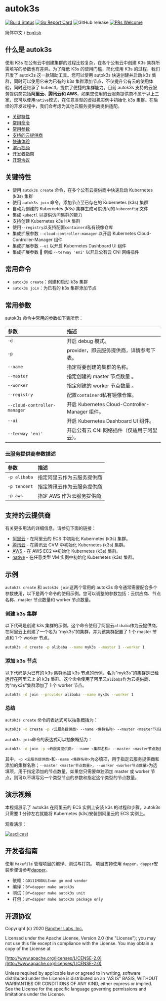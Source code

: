 # autok3s

[![Build Status](http://drone-pandaria.cnrancher.com/api/badges/cnrancher/autok3s/status.svg)](http://drone-pandaria.cnrancher.com/cnrancher/autok3s)
[![Go Report Card](https://goreportcard.com/badge/github.com/cnrancher/autok3s)](https://goreportcard.com/report/github.com/cnrancher/autok3s)
![GitHub release](https://img.shields.io/github/v/release/cnrancher/autok3s.svg?color=blue)
[![PRs Welcome](https://img.shields.io/badge/PRs-welcome-brightgreen.svg?color=blue)](http://github.com/cnrancher/autok3s/pulls)

简体中文 / [English](../../../README.md)

## 什么是 autok3s

使用 K3s 在公有云中创建集群的过程比较复杂，在各个公有云中创建 K3s 集群所需填写的参数也有差异。为了降低 K3s 的使用门槛，简化使用 K3s 的过程，我们开发了 autok3s 这一款辅助工具。您可以使用 autok3s 快速创建并启动 k3s 集群，同时可以使用它来为已有的 k3s 集群添加节点，不仅提升公有云的使用体验，同时还继承了 kubectl，提供了便捷的集群能力。目前 autok3s 支持的云服务提供商包括**阿里云、腾讯云和 AWS**，如果您使用的云服务提供商不属于以上三家，您可以使用`native`模式，在任意类型的虚拟机实例中初始化 k3s 集群。在后续的开发过程中，我们会考虑为其他云服务提供商提供适配。

<!-- toc -->

- [关键特性](#关键特性)
- [常用命令](#常用命令)
- [常用参数](#常用参数)
- [支持的云提供商](#支持的云提供商)
- [快速体验](#快速体验)
- [演示视频](#演示视频)
- [开发者指南](#开发者指南)
- [开源协议](#开源协议)

<!-- /toc -->

## 关键特性

- 使用 `autok3s create` 命令，在多个公有云提供商中快速启动 Kubernetes (k3s) 集群
- 使用 `autok3s join` 命令，添加节点至已存在的 Kubernetes (k3s) 集群
- 自动为创建的 Kubernetes (k3s) 集群生成可供访问的 `kubeconfig` 文件
- 集成 `kubectl` 以提供访问集群的能力
- 支持创建 Kubernetes k3s HA 集群
- 使用`--registry`以支持配置`containerd`私有镜像仓库
- 集成扩展参数 `--cloud-controller-manager` 以开启 Kubernetes Cloud-Controller-Manager 组件
- 集成扩展参数 `--ui` 以开启 Kubernetes Dashboard UI 组件
- 集成扩展参数  例如 `--terway 'eni'` 以开启公有云 CNI 网络插件

## 常用命令

- `autok3s create`：创建和启动 k3s 集群
- `autok3s join`：为已有的 k3s 集群添加节点

## 常用参数

autok3s 命令中常用的参数如下表所示：

| 参数                         | 描述                                            |
| :--------------------------- | :---------------------------------------------- |
| `-d`                         | 开启 debug 模式。                               |
| `-p`                         | provider，即云服务提供商，详情参考下表。        |
| `--name`                     | 指定将要创建的集群的名称。                      |
| `--master`                   | 指定创建的 master 节点数量 。                   |
| `--worker`                   | 指定创建的 worker 节点数量 。                   |
| `--registry`                 | 配置`containerd`私有镜像仓库。                  |
| `--cloud-controller-manager` | 开启 Kubernetes Cloud-Controller-Manager 组件。 |
| `--ui`                       | 开启 Kubernetes Dashboard UI 组件。             |
| `--terway 'eni'`             | 开启公有云 CNI 网络插件（仅适用于阿里云）。     |

### 云服务提供商参数描述

| 参数         | 描述                       |
| :----------- | :------------------------- |
| `-p alibaba` | 指定阿里云作为云服务提供商 |
| `-p tencent` | 指定腾讯云作为云服务提供商 |
| `-p aws`     | 指定 AWS 作为云服务提供商  |

## 支持的云提供商

有关更多用法的详细信息，请参见下面的链接：

- [阿里云](alibaba/README.md) - 在阿里云的 ECS 中初始化 Kubernetes (k3s) 集群。
- [腾讯云](tencent/README.md) - 在腾讯云 CVM 中初始化 Kubernetes (k3s) 集群。
- [AWS](aws/README.md) - 在 AWS EC2 中初始化 Kubernetes (k3s) 集群。
- [native](native/README.md) - 在任意类型 VM 实例中初始化 Kubernetes (k3s) 集群。

## 示例

`autok3s create` 和 `autok3s join`这两个常用的 autok3s 命令通常需要配合多个参数使用，以下是两个命令的使用示例。您可以调整的参数包括：云供应商、节点名称、master 节点数量和 worker 节点数量。

### 创建 k3s 集群

以下代码是创建 k3s 集群的示例。这个命令使用了阿里云`alibaba`作为云提供商，在阿里云上创建了一个名为 “myk3s”的集群，并为该集群配置了 1 个 master 节点和 1 个 worker 节点。

```bash
autok3s -d create -p alibaba --name myk3s --master 1 --worker 1
```

### 添加 k3s 节点

以下代码是为已有的 k3s 集群添加 k3s 节点的示例。名为“myk3s”的集群是已经运行在阿里云上 的 k3s 集群。这个命令使用了阿里云`alibaba`作为云提供商，为“myk3s”集群添加了 1 个 worker 节点。

```bash
autok3s -d join --provider alibaba --name myk3s --worker 1
```

### 总结

`autok3s create` 命令的表达式可以抽象概括为：

```bash
autok3s -d create -p <云服务提供商> --name <集群名称> --master <master节点数量> --worker <worker节点数量>
```

`autok3s join`命令的表达式可以抽象概括为：

```bash
autok3s -d join -p <云服务提供商> --name <集群名称> --master <master节点数量> --worker <worker节点数量>
```

其中，`-p <云服务提供商>`和`--name <集群名称>`为必填项，用于指定云服务提供商和添加的集群名称；`--master <master节点数量>`，`--worker <worker节点数量>`为选填项，用于指定添加的节点数量，如果您只需要单独添加 master 或 worker 节点，则可以不填写另一个类型节点的参数和指定这个类型的节点数量。

## 演示视频

本视频展示了 autok3s 在阿里云的 ECS 实例上安装 k3s 的过程和步骤，autok3s 只需要 1 分钟左右就能将 Kubernetes (k3s)安装到阿里云的 ECS 实例上。

观看演示：

[![asciicast](https://asciinema.org/a/EL5P2ILES8GAvdlhaxLMnY8Pg.svg)](https://asciinema.org/a/EL5P2ILES8GAvdlhaxLMnY8Pg)

## 开发者指南

使用 `Makefile` 管理项目的编译、测试与打包。
项目支持使用 `dapper`，`dapper`安装步骤请参考[dapper](https://github.com/rancher/dapper)。

- 依赖：`GO111MODULE=on go mod vendor`
- 编译：`BY=dapper make autok3s`
- 测试：`BY=dapper make autok3s unit`
- 打包：`BY=dapper make autok3s package only`

## 开源协议

Copyright (c) 2020 [Rancher Labs, Inc.](http://rancher.com)

Licensed under the Apache License, Version 2.0 (the "License");
you may not use this file except in compliance with the License.
You may obtain a copy of the License at

[http://www.apache.org/licenses/LICENSE-2.0](http://www.apache.org/licenses/LICENSE-2.0)

Unless required by applicable law or agreed to in writing, software
distributed under the License is distributed on an "AS IS" BASIS,
WITHOUT WARRANTIES OR CONDITIONS OF ANY KIND, either express or implied.
See the License for the specific language governing permissions and
limitations under the License.
